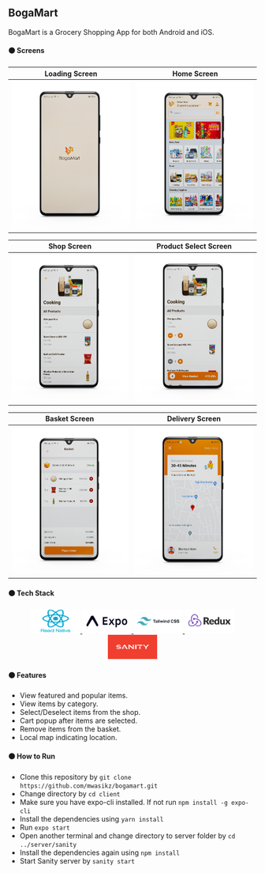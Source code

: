## BogaMart
BogaMart is a Grocery Shopping App for both Android and iOS. 
#### :orange_circle: Screens

Loading Screen             |  Home Screen
:-------------------------:|:-------------------------:
<img src="https://github.com/mwasikz/bogamart/blob/main/ScreenShots/Loading_Screen.png" width="600"> | <img src="https://github.com/mwasikz/bogamart/blob/main/ScreenShots/Home_Screen.png" width="600">

Shop Screen             |  Product Select Screen
:-------------------------:|:-------------------------:
<img src="https://github.com/mwasikz/bogamart/blob/main/ScreenShots/Shop_Screen.png" width="600"> | <img src="https://github.com/mwasikz/bogamart/blob/main/ScreenShots/Product_Select_Screen.png" width="600">

Basket Screen             |  Delivery Screen
:-------------------------:|:-------------------------:
<img src="https://github.com/mwasikz/bogamart/blob/main/ScreenShots/Basket_Screen.png" width="600">| <img src="https://github.com/mwasikz/bogamart/blob/main/ScreenShots/Delivery_Screen.png" width="600">

#### :orange_circle: Tech Stack

<p align="center">
  <a href="https://reactnative.dev/">
  <img src="https://github.com/mwasikz/bogamart/blob/main/ScreenShots/React_Native.png" width="100" />
  </a>
  <a href="https://expo.dev/">
  <img src="https://github.com/mwasikz/bogamart/blob/main/ScreenShots/Expo_Logo.png" width="100" /> 
  </a>
  <a href="https://tailwindcss.com/">
  <img src="https://github.com/mwasikz/bogamart/blob/main/ScreenShots/Tailwind.png" width="100" />
  </a>
  <a href="https://redux.js.org/">
  <img src="https://github.com/mwasikz/bogamart/blob/main/ScreenShots/Redux.png" width="100" />
  </a>
  <a href="https://www.sanity.io/">
  <img src="https://github.com/mwasikz/bogamart/blob/main/ScreenShots/Sanity_R.png" width="100" />
  </a>
</p>


#### :orange_circle: Features
- View featured and popular items.
- View items by category.
- Select/Deselect items from the shop.
- Cart popup after items are selected.
- Remove items from the basket.
- Local map indicating location. 

#### :orange_circle: How to Run
- Clone this repository by `git clone https://github.com/mwasikz/bogamart.git `
- Change directory by `cd client`
- Make sure you have expo-cli installed. If not run `npm install -g expo-cli`
- Install the dependencies using `yarn install`
- Run `expo start`
- Open another terminal and change directory to server folder by `cd ../server/sanity`
- Install the dependencies again using `npm install`
- Start Sanity server by `sanity start`
